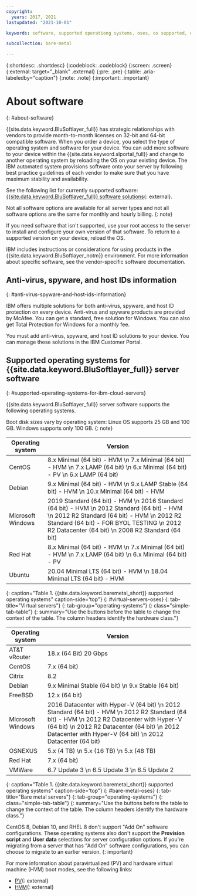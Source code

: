 ```yaml
---
copyright:
  years: 2017, 2021
lastupdated: "2021-10-01"

keywords: software, supported operationg systems, oses, os supported, operating system support

subcollection: bare-metal

---
```


{:shortdesc: .shortdesc}
{:codeblock: .codeblock}
{:screen: .screen}
{:external: target="_blank" .external}
{:pre: .pre}
{:table: .aria-labeledby="caption"}
{:note: .note}
{:important: .important}

# About software
{: #about-software}

{{site.data.keyword.BluSoftlayer_full}} has strategic relationships with vendors to provide month-to-month licenses on 32-bit and 64-bit compatible software. When you order a device, you select the type of operating system and software for your device. You can add more software to your device within the {{site.data.keyword.slportal_full}} and change to another operating system by reloading the OS on your existing device. The IBM automated system provisions software onto your server by following best practice guidelines of each vendor to make sure that you have maximum stability and availability.

See the following list for currently supported software: [{{site.data.keyword.BluSoftlayer_full}} software solutions](https://cloud.ibm.com/catalog#software){: external}.

Not all software options are available for all server types and not all software options are the same for monthly and hourly billing.
{: note}

If you need software that isn't supported, use your root access to the server to install and configure your own version of that software. To return to a supported version on your device, reload the OS.

IBM includes instructions or considerations for using products in the {{site.data.keyword.BluSoftlayer_notm}} environment. For more information about specific software, see the vendor-specific software documentation.

## Anti-virus, spyware, and host IDs information
{: #anti-virus-spyware-and-host-ids-information}

IBM offers multiple solutions for both anti-virus, spyware, and host ID protection on every device. Anti-virus and spyware products are provided by McAfee. You can get a standard, free solution for Windows. You can also get Total Protection for Windows for a monthly fee.

You must add anti-virus, spyware, and host ID solutions to your device. You can manage these solutions in the IBM Customer Portal.

## Supported operating systems for {{site.data.keyword.BluSoftlayer_full}} server software
{: #supported-operating-systems-for-ibm-cloud-servers}

{{site.data.keyword.BluSoftlayer_full}} server software supports the following operating systems. 

Boot disk sizes vary by operating system: Linux OS supports 25 GB and 100 GB. Windows supports only 100 GB.
{: note}

| Operating system | Version |
| --- | --- |
| CentOS | 8.x Minimal (64 bit) - HVM  \n 7.x Minimal (64 bit) - HVM  \n 7.x LAMP (64 bit)  \n 6.x Minimal (64 bit) - PV  \n 6.x LAMP (64 bit) |
| Debian | 9.x Minimal (64 bit) - HVM  \n 9.x LAMP Stable (64 bit) - HVM  \n 10.x Minimal (64 bit) - HVM |
| Microsoft Windows | 2019 Standard (64 bit) - HVM  \n 2016 Standard (64 bit) - HVM  \n 2012 Standard (64 bit) - HVM  \n 2012 R2 Standard (64 bit) - HVM  \n 2012 R2 Standard (64 bit) - FOR BYOL TESTING  \n 2012 R2 Datacenter (64 bit)  \n 2008 R2 Standard (64 bit) |
| Red Hat | 8.x Minimal (64 bit) - HVM  \n 7.x Minimal (64 bit) - HVM  \n 7.x LAMP (64 bit)  \n 6.x Minimal (64 bit) - PV |
| Ubuntu | 20.04 Minimal LTS (64 bit) - HVM  \n 18.04 Minimal LTS (64 bit) - HVM |
{: caption="Table 1. {{site.data.keyword.baremetal_short}} supported operating systems" caption-side='top"}
{: #virtual-servers-oses}
{: tab-title="Virtual servers"}
{: tab-group="operating-systems"}
{: class="simple-tab-table"}
{: summary="Use the buttons before the table to change the context of the table. The column headers identify the hardware class."}

| Operating system | Version |
| --- | --- | 
| AT&T vRouter | 18.x (64 Bit) 20 Gbps |
| CentOS | 7.x (64 bit) |
| Citrix | 8.2 | 
| Debian | 9.x Minimal Stable (64 bit)  \n 9.x Stable (64 bit) |
| FreeBSD | 12.x (64 bit) |
| Microsoft Windows | 2016 Datacenter with Hyper-V (64 bit)  \n 2012 Standard (64 bit) - HVM  \n 2012 R2 Standard (64 bit) - HVM  \n 2012 R2 Datacenter with Hyper-V (64 bit)  \n 2012 R2 Datacenter (64 bit)  \n 2012 Datacenter with Hyper-V (64 bit)  \n 2012 Datacenter (64 bit) |
| OSNEXUS | 5.x (4 TB)  \n 5.x (16 TB)  \n 5.x (48 TB) |
| Red Hat | 7.x (64 bit)
| VMWare | 6.7 Update 3  \n 6.5 Update 3  \n 6.5 Update 2 |
{: caption="Table 1. {{site.data.keyword.baremetal_short}} supported operating systems" caption-side='top"}
{: #bare-metal-oses}
{: tab-title="Bare metal servers"}
{: tab-group="operating-systems"}
{: class="simple-tab-table"}
{: summary="Use the buttons before the table to change the context of the table. The column headers identify the hardware class."}

<!--- CentOS 7 (HVM)
- CentOS 8 (HVM)*
- Debian 9 (HVM)
- Debian 10 (HVM)*
- RHEL 7 (HVM)
- RHEL 8 (HVM)*
- Ubuntu 18 (HVM)
- Ubuntu 20 (HVM)
- Windows 2012 (HVM)
- Windows 2012 R2 (HVM)
- Windows 2016 (HVM)
- Windows 2019 (HVM)-->

CentOS 8, Debian 10, and RHEL 8 don't support "Add On" software configurations. These operating systems also don't support the **Provision script** and **User data** selections for server configuration options. If you're migrating from a server that has "Add On" software configurations, you can choose to migrate to an earlier version.
{: important}

For more information about paravirtualized (PV) and hardware virtual machine (HVM) boot modes, see the following links:
* [PV](/docs/overview?topic=overview-glossary#x9736806){: external}
* [HVM](/docs/overview?topic=overview-glossary#x9736811){: external}
